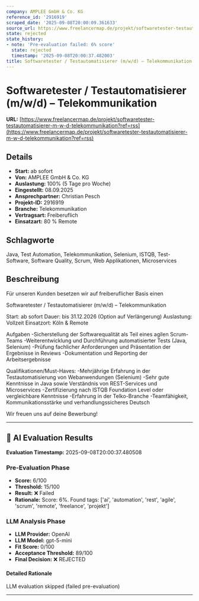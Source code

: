 ```yaml
---
company: AMPLEE GmbH & Co. KG
reference_id: '2916919'
scraped_date: '2025-09-08T20:00:09.361633'
source_url: https://www.freelancermap.de/projekt/softwaretester-testautomatisierer-m-w-d-telekommunikation?ref=rss
state: rejected
state_history:
- note: 'Pre-evaluation failed: 6% score'
  state: rejected
  timestamp: '2025-09-08T20:00:37.482003'
title: Softwaretester / Testautomatisierer (m/w/d) – Telekommunikation
---
```



# Softwaretester / Testautomatisierer (m/w/d) – Telekommunikation
**URL:** [https://www.freelancermap.de/projekt/softwaretester-testautomatisierer-m-w-d-telekommunikation?ref=rss](https://www.freelancermap.de/projekt/softwaretester-testautomatisierer-m-w-d-telekommunikation?ref=rss)
## Details
- **Start:** ab sofort
- **Von:** AMPLEE GmbH & Co. KG
- **Auslastung:** 100% (5 Tage pro Woche)
- **Eingestellt:** 08.09.2025
- **Ansprechpartner:** Christian Pesch
- **Projekt-ID:** 2916919
- **Branche:** Telekommunikation
- **Vertragsart:** Freiberuflich
- **Einsatzart:** 80
                                                % Remote

## Schlagworte
Java, Test Automation, Telekommunikation, Selenium, ISTQB, Test-Software, Software Quality, Scrum, Web Applikationen, Microservices

## Beschreibung
Für unseren Kunden besetzen wir auf freiberuflicher Basis einen

Softwaretester / Testautomatisierer (m/w/d) – Telekommunikation

Start: ab sofort
Dauer: bis 31.12.2026 (Option auf Verlängerung)
Auslastung: Vollzeit
Einsatzort: Köln & Remote

Aufgaben
-Sicherstellung der Softwarequalität als Teil eines agilen Scrum-Teams
-Weiterentwicklung und Durchführung automatisierter Tests (Java, Selenium)
-Prüfung fachlicher Anforderungen und Präsentation der Ergebnisse in Reviews
-Dokumentation und Reporting der Arbeitsergebnisse

Qualifikationen/Must-Haves:
-Mehrjährige Erfahrung in der Testautomatisierung von Webanwendungen (Selenium)
-Sehr gute Kenntnisse in Java sowie Verständnis von REST-Services und Microservices
-Zertifizierung nach ISTQB Foundation Level oder vergleichbare Kenntnisse
-Erfahrung in der Telko-Branche
-Teamfähigkeit, Kommunikationsstärke und verhandlungssicheres Deutsch

Wir freuen uns auf deine Bewerbung!

---

## 🤖 AI Evaluation Results

**Evaluation Timestamp:** 2025-09-08T20:00:37.480508

### Pre-Evaluation Phase
- **Score:** 6/100
- **Threshold:** 15/100
- **Result:** ❌ Failed
- **Rationale:** Score: 6%. Found tags: ['ai', 'automation', 'rest', 'agile', 'scrum', 'remote', 'freelance', 'projekt']

### LLM Analysis Phase
- **LLM Provider:** OpenAI
- **LLM Model:** gpt-5-mini
- **Fit Score:** 0/100
- **Acceptance Threshold:** 89/100
- **Final Decision:** ❌ REJECTED

#### Detailed Rationale
LLM evaluation skipped (failed pre-evaluation)

---
